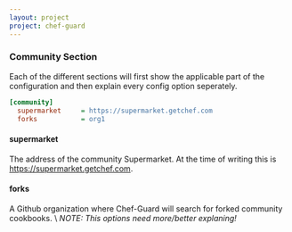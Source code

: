 ```yaml
---
layout: project
project: chef-guard
---
```


### Community Section
Each of the different sections will first show the applicable part of the configuration and then explain every config option seperately.

~~~ ini
[community]
  supermarket     = https://supermarket.getchef.com
  forks           = org1
~~~

#### supermarket
The address of the community Supermarket. At the time of writing this is <https://supermarket.getchef.com>.

#### forks
A Github organization where Chef-Guard will search for forked community cookbooks. \\
_NOTE: This options need more/better explaning!_
